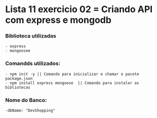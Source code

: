 # Lista 11 exercicio 02 = Criando API com express e mongodb

### Biblioteca utilizadas

    - express
    - mongoosee

### Comandds utilizados:

    - npm init -y || Comando para inicializar e chamar o pacote package.json
    - npm install express mongoose  || Comando para instalar as bibliotecas

### Nome do Banco:
    -dbName: "DevShopping"